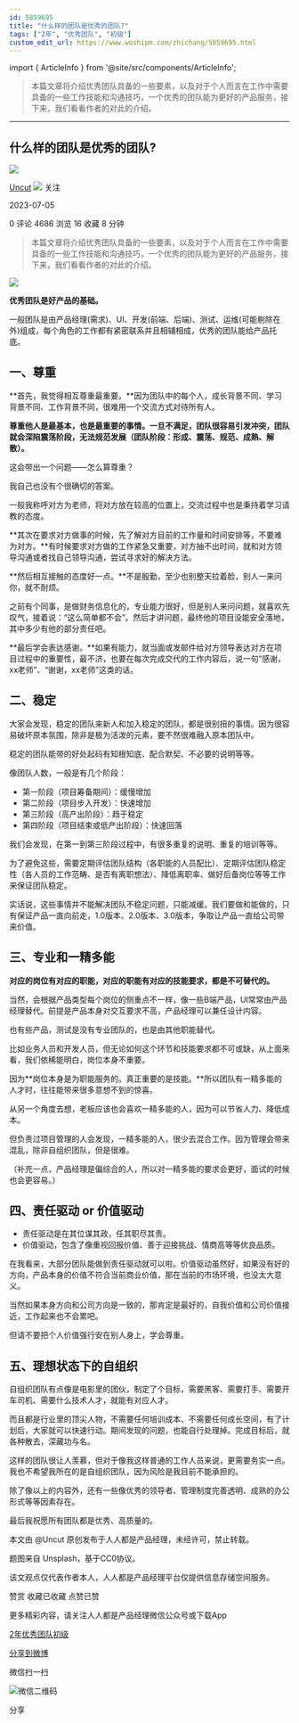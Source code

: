 ```yaml
---
id: 5859695
title: "什么样的团队是优秀的团队?"
tags: ["2年", "优秀团队", "初级"]
custom_edit_url: https://www.woshipm.com/zhichang/5859695.html
---
```

import { ArticleInfo } from '@site/src/components/ArticleInfo';

<ArticleInfo
    author="Uncut"
    authorLink="https://www.woshipm.com/u/1526257"
    published="2023-07-05"
    views={4686}
    comments={0}
    collects={16}
/>

> 本篇文章将介绍优秀团队具备的一些要素，以及对于个人而言在工作中需要具备的一些工作技能和沟通技巧，一个优秀的团队能为更好的产品服务，接下来，我们看看作者的对此的介绍。

---

## 什么样的团队是优秀的团队?

[![](https://static.woshipm.com/view/woshipm_api_def_20230630164605_9948.jpg?imageView2/1/w/72/h/72/q/100)](https://www.woshipm.com/u/1526257)

[Uncut](https://www.woshipm.com/u/1526257) ![](https://static.woshipm.com/tag/1101_1@2x.png) 关注

2023-07-05

0 评论 4686 浏览 16 收藏 8 分钟

> 本篇文章将介绍优秀团队具备的一些要素，以及对于个人而言在工作中需要具备的一些工作技能和沟通技巧，一个优秀的团队能为更好的产品服务，接下来，我们看看作者的对此的介绍。

![](https://image.woshipm.com/2023/04/17/77683736-dcf5-11ed-897e-00163e0b5ff3.png)

**优秀团队是好产品的基础。**

一般团队是由产品经理(需求)、UI、开发(前端、后端)、测试、运维(可能剔除在外)组成，每个角色的工作都有紧密联系并且相辅相成，优秀的团队能给产品托底。

## 一、尊重

**首先，我觉得相互尊重最重要。**因为团队中的每个人，成长背景不同、学习背景不同、工作背景不同，很难用一个交流方式对待所有人。

**尊重他人是最基本，也是最重要的事情。一旦不满足，团队很容易引发冲突，团队就会深陷震荡阶段，无法规范发展（团队阶段：形成、震荡、规范、成熟、解散）。**

这会带出一个问题——怎么算尊重？

我自己也没有个很确切的答案。

一般我称呼对方为老师，将对方放在较高的位置上，交流过程中也是秉持着学习请教的态度。

**其次在要求对方做事的时候，先了解对方目前的工作量和时间安排等，不要难为对方。**有时候要求对方做的工作紧急又重要，对方抽不出时间，就和对方领导沟通或者找自己领导沟通，尝试寻求好的解决方法。

**然后相互接触的态度好一点。**不是殷勤，至少也别整天拉着脸，别人一来问你，就不耐烦。

之前有个同事，是做财务信息化的，专业能力很好，但是别人来问问题，就喜欢先叹气，接着说：“这么简单都不会”。然后才讲问题，最终他的项目没能安全落地，其中多少有他的部分责任吧。

**最后学会表达感谢。**如果有能力，就当面或发邮件给对方领导表达对方在项目过程中的重要性，最不济，也要在每次完成交代的工作内容后，说一句“感谢，xx老师”、“谢谢，xx老师”这类的话。

## 二、稳定

大家会发现，稳定的团队来新人和加入稳定的团队，都是很别扭的事情。因为很容易破坏原本氛围，除非是极为活泼的元素，要不然很难融入原本团队中。

稳定的团队能带的好处起码有知根知底、配合默契、不必要的说明等等。

像团队人数，一般是有几个阶段：

*   第一阶段（项目筹备期间）：缓慢增加
*   第二阶段（项目步入开发）：快速增加
*   第三阶段（高产出阶段）：趋于稳定
*   第四阶段（项目结束或低产出阶段）：快速回落

我们会发现，在第一到第三阶段过程中，有很多重复的说明、重复的培训等等。

为了避免这些，需要定期评估团队结构（各职能的人员配比）、定期评估团队稳定性（各人员的工作范畴、是否有离职想法）、降低离职率、做好后备岗位等等工作来保证团队稳定。

实话说，这些事情并不能解决团队不稳定问题，只能减缓。我们要做和能做的，只有保证产品一直向前走，1.0版本、2.0版本、3.0版本，争取让产品一直给公司带来价值。

## 三、专业和一精多能

**对应的岗位有对应的职能，对应的职能有对应的技能要求，都是不可替代的。**

当然，会根据产品类型每个岗位的侧重点不一样，像一些B端产品，UI常常由产品经理替代。前提是产品本身对交互要求不高，产品经理可以兼任设计内容。

也有些产品，测试是没有专业团队的，也是由其他职能替代。

比如业务人员和开发人员，但无论如何这个环节和技能要求都不可或缺，从上面来看，我们依稀能明白，岗位本身不重要。

因为**岗位本身是为职能服务的。真正重要的是技能。**所以团队有一精多能的人才时，往往能带来很多意想不到的惊喜。

从另一个角度去想，老板应该也会喜欢一精多能的人，因为可以节省人力、降低成本。

但负责过项目管理的人会发现，一精多能的人，很少去混合工作。因为管理会带来混乱，除非自组织团队，但是很难。

（补充一点，产品经理是偏综合的人，所以对一精多能的要求会更好，面试的时候也会更容易。）

## 四、责任驱动 or 价值驱动

*   责任驱动是在其位谋其政，任其职尽其责。
*   价值驱动，包含了像重视回报价值、善于迎接挑战、情商高等等优良品质。

在我看来，大部分团队能做到责任驱动就可以啦。价值驱动虽然好，如果没有好的方向，产品本身的价值不符合当前商业价值，那在当前的市场环境，也没太大意义。

当然如果本身方向和公司方向是一致的，那肯定是最好的，自我价值和公司价值接近，工作起来也不会累吧。

但请不要把个人价值强行安在别人身上，学会尊重。

## 五、理想状态下的自组织

自组织团队有点像是电影里的团伙，制定了个目标，需要黑客、需要打手、需要开车司机、需要什么技术人才，就能有对应人才。

而且都是行业里的顶尖人物，不需要任何培训成本、不需要任何成长空间，有了计划后，大家就可以快速行动。期间发现的问题，也能自行处理掉。完成目标后，就各种散去，深藏功与名。

这样的团队很让人羡慕，但对于像我这样普通的工作人员来说，更需要务实一点。我也不希望我所在的是自组织团队，因为风险是我目前不能承担的。

除了像以上的内容外，还有一些像优秀的领导者、管理制度完善透明、成熟的办公形式等等因素存在。

最后我祝愿所有团队都是优秀、高质量的。

本文由 @Uncut 原创发布于人人都是产品经理，未经许可，禁止转载。

题图来自 Unsplash，基于CC0协议。

该文观点仅代表作者本人，人人都是产品经理平台仅提供信息存储空间服务。

赞赏 收藏已收藏 点赞已赞

更多精彩内容，请关注人人都是产品经理微信公众号或下载App

[2年](https://www.woshipm.com/tag/2%e5%b9%b4)[优秀团队](https://www.woshipm.com/tag/%e4%bc%98%e7%a7%80%e5%9b%a2%e9%98%9f)[初级](https://www.woshipm.com/tag/%e5%88%9d%e7%ba%a7)

[分享到微博](https://service.weibo.com/share/share.php?appkey=2775287854&title=什么样的团队是优秀的团队?&url=https://www.woshipm.com/zhichang/5859695.html&pic=https://image.woshipm.com/2023/04/17/77683736-dcf5-11ed-897e-00163e0b5ff3.png)

微信扫一扫

![微信二维码](https://api.pwmqr.com/qrcode/create/?url=https://www.woshipm.com/zhichang/5859695.html)

分享